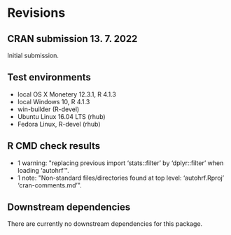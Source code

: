 # Revisions

## CRAN submission 13. 7. 2022

Initial submission.

## Test environments

* local OS X Monetery 12.3.1, R 4.1.3
* local Windows 10, R 4.1.3
* win-builder (R-devel)
* Ubuntu Linux 16.04 LTS (rhub)
* Fedora Linux, R-devel (rhub)

## R CMD check results

* 1 warning: "replacing previous import ‘stats::filter’ by ‘dplyr::filter’ when loading ‘autohrf’".
* 1 note: "Non-standard files/directories found at top level: ‘autohrf.Rproj’ ‘cran-comments.md’".

## Downstream dependencies

There are currently no downstream dependencies for this package.

